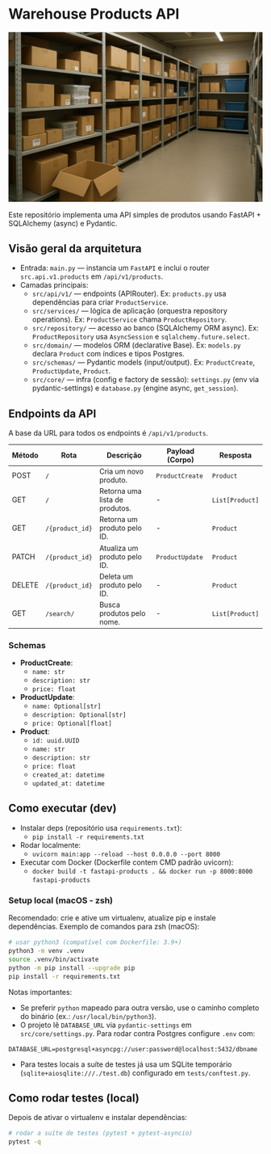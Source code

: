 # Warehouse Products API

![](assets/capa.png)

Este repositório implementa uma API simples de produtos usando FastAPI + SQLAlchemy (async) e Pydantic.

## Visão geral da arquitetura

- Entrada: `main.py` — instancia um `FastAPI` e inclui o router `src.api.v1.products` em `/api/v1/products`.
- Camadas principais:
  - `src/api/v1/` — endpoints (APIRouter). Ex: `products.py` usa dependências para criar `ProductService`.
  - `src/services/` — lógica de aplicação (orquestra repository operations). Ex: `ProductService` chama `ProductRepository`.
  - `src/repository/` — acesso ao banco (SQLAlchemy ORM async). Ex: `ProductRepository` usa `AsyncSession` e `sqlalchemy.future.select`.
  - `src/domain/` — modelos ORM (declarative Base). Ex: `models.py` declara `Product` com índices e tipos Postgres.
  - `src/schemas/` — Pydantic models (input/output). Ex: `ProductCreate`, `ProductUpdate`, `Product`.
  - `src/core/` — infra (config e factory de sessão): `settings.py` (env via pydantic-settings) e `database.py` (engine async, `get_session`).

## Endpoints da API

A base da URL para todos os endpoints é `/api/v1/products`.

| Método | Rota | Descrição | Payload (Corpo) | Resposta |
| --- | --- | --- | --- | --- |
| POST | `/` | Cria um novo produto. | `ProductCreate` | `Product` |
| GET | `/` | Retorna uma lista de produtos. | - | `List[Product]` |
| GET | `/{product_id}` | Retorna um produto pelo ID. | - | `Product` |
| PATCH | `/{product_id}` | Atualiza um produto pelo ID. | `ProductUpdate` | `Product` |
| DELETE | `/{product_id}` | Deleta um produto pelo ID. | - | `Product` |
| GET | `/search/` | Busca produtos pelo nome. | - | `List[Product]` |

### Schemas

-   **ProductCreate**:
    -   `name: str`
    -   `description: str`
    -   `price: float`
-   **ProductUpdate**:
    -   `name: Optional[str]`
    -   `description: Optional[str]`
    -   `price: Optional[float]`
-   **Product**:
    -   `id: uuid.UUID`
    -   `name: str`
    -   `description: str`
    -   `price: float`
    -   `created_at: datetime`
    -   `updated_at: datetime`

## Como executar (dev)

- Instalar deps (repositório usa `requirements.txt`):
  - `pip install -r requirements.txt`
- Rodar localmente:
  - `uvicorn main:app --reload --host 0.0.0.0 --port 8000`
- Executar com Docker (Dockerfile contem CMD padrão uvicorn):
  - `docker build -t fastapi-products . && docker run -p 8000:8000 fastapi-products`

### Setup local (macOS - zsh)

Recomendado: crie e ative um virtualenv, atualize pip e instale dependências. Exemplo de comandos para zsh (macOS):

```bash
# usar python3 (compatível com Dockerfile: 3.9+)
python3 -m venv .venv
source .venv/bin/activate
python -m pip install --upgrade pip
pip install -r requirements.txt
```

Notas importantes:
- Se preferir `python` mapeado para outra versão, use o caminho completo do binário (ex.: `/usr/local/bin/python3`).
- O projeto lê `DATABASE_URL` via `pydantic-settings` em `src/core/settings.py`. Para rodar contra Postgres configure `.env` com:

```env
DATABASE_URL=postgresql+asyncpg://user:password@localhost:5432/dbname
```

- Para testes locais a suíte de testes já usa um SQLite temporário (`sqlite+aiosqlite:///./test.db`) configurado em `tests/conftest.py`.

## Como rodar testes (local)

Depois de ativar o virtualenv e instalar dependências:

```bash
# rodar a suíte de testes (pytest + pytest-asyncio)
pytest -q
```
